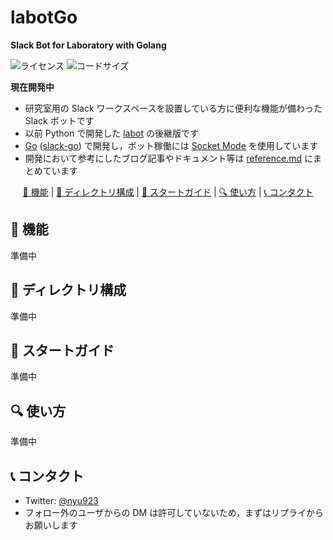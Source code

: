 # labotGo
**Slack Bot for Laboratory with Golang**

![ライセンス](https://img.shields.io/github/license/n-yU/labotGo)
![コードサイズ](https://img.shields.io/github/languages/code-size/n-yU/labotGo)

**現在開発中**

- 研究室用の Slack ワークスペースを設置している方に便利な機能が備わった Slack ボットです
- 以前 Python で開発した [labot](https://github.com/n-yU/labot) の後継版です
- [Go](https://go.dev) ([slack-go](https://github.com/slack-go/slack)) で開発し，ボット稼働には [Socket Mode](https://api.slack.com/apis/connections/socket) を使用しています
- 開発において参考にしたブログ記事やドキュメント等は [reference.md](reference.md) にまとめています

<!-- START doctoc generated TOC please keep comment here to allow auto update -->
<!-- DON'T EDIT THIS SECTION, INSTEAD RE-RUN doctoc TO UPDATE -->

<p align="center">
<a href="#-%E6%A9%9F%E8%83%BD">💠 機能</a>
<span>|</span>
<a href="#-%E3%83%87%E3%82%A3%E3%83%AC%E3%82%AF%E3%83%88%E3%83%AA%E6%A7%8B%E6%88%90">📂 ディレクトリ構成</a>
<span>|</span>
<a href="#-%E3%82%B9%E3%82%BF%E3%83%BC%E3%83%88%E3%82%AC%E3%82%A4%E3%83%89">🚀 スタートガイド</a>
<span>|</span>
<a href="#-%E4%BD%BF%E3%81%84%E6%96%B9">🔍 使い方</a>
<span>|</span>
<a href="#-%E3%82%B3%E3%83%B3%E3%82%BF%E3%82%AF%E3%83%88">📞 コンタクト</a>
</p>

<!-- END doctoc generated TOC please keep comment here to allow auto update -->

## 💠 機能
準備中

## 📂 ディレクトリ構成
準備中

## 🚀 スタートガイド
準備中

## 🔍 使い方
準備中

## 📞 コンタクト
- Twitter: [@nyu923](https://twitter.com/nyu923)
- フォロー外のユーザからの DM は許可していないため，まずはリプライからお願いします
